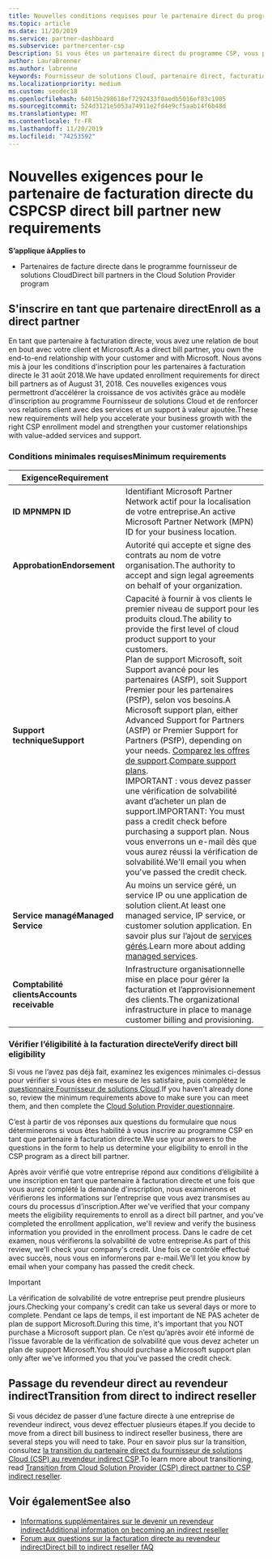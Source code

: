 ```yaml
---
title: Nouvelles conditions requises pour le partenaire direct du programme fournisseur de solutions Cloud | Espace partenaires
ms.topic: article
ms.date: 11/20/2019
ms.service: partner-dashboard
ms.subservice: partnercenter-csp
Description: Si vous êtes un partenaire direct du programme CSP, vous pouvez en savoir plus sur les conditions requises pour la prise en charge et les services, ainsi que sur la façon de les satisfaire.
author: LauraBrenner
ms.author: labrenne
keywords: Fournisseur de solutions Cloud, partenaire direct, facturation directe, conditions requises
ms.localizationpriority: medium
ms.custom: seodec18
ms.openlocfilehash: 64015b298618ef7292433f0aedb5016ef83c1905
ms.sourcegitcommit: 524d3121e5053a74911e2fd4e9cf5aab14f6b48d
ms.translationtype: MT
ms.contentlocale: fr-FR
ms.lasthandoff: 11/20/2019
ms.locfileid: "74253592"
---
```

# <a name="csp-direct-bill-partner-new-requirements"></a><span data-ttu-id="fb37e-104">Nouvelles exigences pour le partenaire de facturation directe du CSP</span><span class="sxs-lookup"><span data-stu-id="fb37e-104">CSP direct bill partner new requirements</span></span>

<span data-ttu-id="fb37e-105">**S’applique à**</span><span class="sxs-lookup"><span data-stu-id="fb37e-105">**Applies to**</span></span>

- <span data-ttu-id="fb37e-106">Partenaires de facture directe dans le programme fournisseur de solutions Cloud</span><span class="sxs-lookup"><span data-stu-id="fb37e-106">Direct bill partners in the Cloud Solution Provider program</span></span>

## <a name="enroll-as-a-direct-partner"></a><span data-ttu-id="fb37e-107">S'inscrire en tant que partenaire direct</span><span class="sxs-lookup"><span data-stu-id="fb37e-107">Enroll as a direct partner</span></span>

<span data-ttu-id="fb37e-108">En tant que partenaire à facturation directe, vous avez une relation de bout en bout avec votre client et Microsoft.</span><span class="sxs-lookup"><span data-stu-id="fb37e-108">As a direct bill partner, you own the end-to-end relationship with your customer and with Microsoft.</span></span> <span data-ttu-id="fb37e-109">Nous avons mis à jour les conditions d’inscription pour les partenaires à facturation directe le 31 août 2018.</span><span class="sxs-lookup"><span data-stu-id="fb37e-109">We have updated enrollment requirements for direct bill partners as of August 31, 2018.</span></span> <span data-ttu-id="fb37e-110">Ces nouvelles exigences vous permettront d’accélérer la croissance de vos activités grâce au modèle d’inscription au programme Fournisseur de solutions Cloud et de renforcer vos relations client avec des services et un support à valeur ajoutée.</span><span class="sxs-lookup"><span data-stu-id="fb37e-110">These new requirements will help you accelerate your business growth with the right CSP enrollment model and strengthen your customer relationships with value-added services and support.</span></span>

### <a name="minimum-requirements"></a><span data-ttu-id="fb37e-111">Conditions minimales requises</span><span class="sxs-lookup"><span data-stu-id="fb37e-111">Minimum requirements</span></span>

|<span data-ttu-id="fb37e-112">**Exigence**</span><span class="sxs-lookup"><span data-stu-id="fb37e-112">**Requirement**</span></span>|                             |
|--------------------------------|--------------------------------------------------------------|
|<span data-ttu-id="fb37e-113">**ID MPN**</span><span class="sxs-lookup"><span data-stu-id="fb37e-113">**MPN ID**</span></span>   |<span data-ttu-id="fb37e-114">Identifiant Microsoft Partner Network actif pour la localisation de votre entreprise.</span><span class="sxs-lookup"><span data-stu-id="fb37e-114">An active Microsoft Partner Network (MPN) ID for your business location.</span></span>    |
|<span data-ttu-id="fb37e-115">**Approbation**</span><span class="sxs-lookup"><span data-stu-id="fb37e-115">**Endorsement**</span></span>   |<span data-ttu-id="fb37e-116">Autorité qui accepte et signe des contrats au nom de votre organisation.</span><span class="sxs-lookup"><span data-stu-id="fb37e-116">The authority to accept and sign legal agreements on behalf of your organization.</span></span>|
|<span data-ttu-id="fb37e-117">**Support technique**</span><span class="sxs-lookup"><span data-stu-id="fb37e-117">**Support**</span></span>   |<span data-ttu-id="fb37e-118">Capacité à fournir à vos clients le premier niveau de support pour les produits cloud.</span><span class="sxs-lookup"><span data-stu-id="fb37e-118">The ability to provide the first level of cloud product support to your customers.</span></span> <br><span data-ttu-id="fb37e-119">Plan de support Microsoft, soit Support avancé pour les partenaires (ASfP), soit Support Premier pour les partenaires (PSfP), selon vos besoins.</span><span class="sxs-lookup"><span data-stu-id="fb37e-119">A Microsoft support plan, either Advanced Support for Partners (ASfP) or Premier Support for Partners (PSfP), depending on your needs.</span></span> <span data-ttu-id="fb37e-120">[Comparez les offres de support](https://partner.microsoft.com/support/partnersupport).</span><span class="sxs-lookup"><span data-stu-id="fb37e-120">[Compare support plans](https://partner.microsoft.com/support/partnersupport).</span></span><br> <span data-ttu-id="fb37e-121">IMPORTANT : vous devez passer une vérification de solvabilité avant d’acheter un plan de support.</span><span class="sxs-lookup"><span data-stu-id="fb37e-121">IMPORTANT: You must pass a credit check before purchasing a support plan.</span></span> <span data-ttu-id="fb37e-122">Nous vous enverrons un e-mail dès que vous aurez réussi la vérification de solvabilité.</span><span class="sxs-lookup"><span data-stu-id="fb37e-122">We'll email you when you've passed the credit check.</span></span> |
|<span data-ttu-id="fb37e-123">**Service managé**</span><span class="sxs-lookup"><span data-stu-id="fb37e-123">**Managed Service**</span></span>   |<span data-ttu-id="fb37e-124">Au moins un service géré, un service IP ou une application de solution client.</span><span class="sxs-lookup"><span data-stu-id="fb37e-124">At least one managed service, IP service, or customer solution application.</span></span> <span data-ttu-id="fb37e-125">En savoir plus sur l’ajout de [services gérés](https://partner.microsoft.com/business-opportunities/managed-services-provider).</span><span class="sxs-lookup"><span data-stu-id="fb37e-125">Learn more about adding [managed services](https://partner.microsoft.com/business-opportunities/managed-services-provider).</span></span>|
|<span data-ttu-id="fb37e-126">**Comptabilité clients**</span><span class="sxs-lookup"><span data-stu-id="fb37e-126">**Accounts receivable**</span></span> |<span data-ttu-id="fb37e-127">Infrastructure organisationnelle mise en place pour gérer la facturation et l’approvisionnement des clients.</span><span class="sxs-lookup"><span data-stu-id="fb37e-127">The organizational infrastructure in place to manage customer billing and provisioning.</span></span>

### <a name="verify-direct-bill-eligibility"></a><span data-ttu-id="fb37e-128">Vérifier l’éligibilité à la facturation directe</span><span class="sxs-lookup"><span data-stu-id="fb37e-128">Verify direct bill eligibility</span></span>

<span data-ttu-id="fb37e-129">Si vous ne l’avez pas déjà fait, examinez les exigences minimales ci-dessus pour vérifier si vous êtes en mesure de les satisfaire, puis complétez le [questionnaire Fournisseur de solutions Cloud](https://partner.microsoft.com/cloud-solution-provider/assessment).</span><span class="sxs-lookup"><span data-stu-id="fb37e-129">If you haven't already done so, review the minimum requirements above to make sure you can meet them, and then complete the [Cloud Solution Provider questionnaire](https://partner.microsoft.com/cloud-solution-provider/assessment).</span></span>

<span data-ttu-id="fb37e-130">C’est à partir de vos réponses aux questions du formulaire que nous déterminerons si vous êtes habilité à vous inscrire au programme CSP en tant que partenaire à facturation directe.</span><span class="sxs-lookup"><span data-stu-id="fb37e-130">We use your answers to the questions in the form to help us determine your eligibility to enroll in the CSP program as a direct bill partner.</span></span>

<span data-ttu-id="fb37e-131">Après avoir vérifié que votre entreprise répond aux conditions d’éligibilité à une inscription en tant que partenaire à facturation directe et une fois que vous aurez complété la demande d’inscription, nous examinerons et vérifierons les informations sur l’entreprise que vous avez transmises au cours du processus d’inscription.</span><span class="sxs-lookup"><span data-stu-id="fb37e-131">After we've verified that your company meets the eligibility requirements to enroll as a direct bill partner, and you've completed the enrollment application, we'll review and verify the business information you provided in the enrollment process.</span></span> <span data-ttu-id="fb37e-132">Dans le cadre de cet examen, nous vérifierons la solvabilité de votre entreprise.</span><span class="sxs-lookup"><span data-stu-id="fb37e-132">As part of this review, we'll check your company's credit.</span></span> <span data-ttu-id="fb37e-133">Une fois ce contrôle effectué avec succès, nous vous en informerons par e-mail.</span><span class="sxs-lookup"><span data-stu-id="fb37e-133">We'll let you know by email when your company has passed the credit check.</span></span>

>[!IMPORTANT]
><span data-ttu-id="fb37e-134">La vérification de solvabilité de votre entreprise peut prendre plusieurs jours.</span><span class="sxs-lookup"><span data-stu-id="fb37e-134">Checking your company's credit can take us several days or more to complete.</span></span> <span data-ttu-id="fb37e-135">Pendant ce laps de temps, il est important de NE PAS acheter de plan de support Microsoft.</span><span class="sxs-lookup"><span data-stu-id="fb37e-135">During this time, it's important that you NOT purchase a Microsoft support plan.</span></span> <span data-ttu-id="fb37e-136">Ce n’est qu’après avoir été informé de l’issue favorable de la vérification de solvabilité que vous devez acheter un plan de support Microsoft.</span><span class="sxs-lookup"><span data-stu-id="fb37e-136">You should purchase a Microsoft support plan only after we've informed you that you've passed the credit check.</span></span>

## <a name="transition-from-direct-to-indirect-reseller"></a><span data-ttu-id="fb37e-137">Passage du revendeur direct au revendeur indirect</span><span class="sxs-lookup"><span data-stu-id="fb37e-137">Transition from direct to indirect reseller</span></span>

<span data-ttu-id="fb37e-138">Si vous décidez de passer d’une facture directe à une entreprise de revendeur indirect, vous devez effectuer plusieurs étapes.</span><span class="sxs-lookup"><span data-stu-id="fb37e-138">If you decide to move from a direct bill business to indirect reseller business, there are several steps you will need to take.</span></span> <span data-ttu-id="fb37e-139">Pour en savoir plus sur la transition, consultez [la transition du partenaire direct du fournisseur de solutions Cloud (CSP) au revendeur indirect CSP](transition-direct-to-indirect.md).</span><span class="sxs-lookup"><span data-stu-id="fb37e-139">To learn more about transitioning, read [Transition from Cloud Solution Provider (CSP) direct partner to CSP indirect reseller](transition-direct-to-indirect.md).</span></span> 

## <a name="see-also"></a><span data-ttu-id="fb37e-140">Voir également</span><span class="sxs-lookup"><span data-stu-id="fb37e-140">See also</span></span>

- [<span data-ttu-id="fb37e-141">Informations supplémentaires sur le devenir un revendeur indirect</span><span class="sxs-lookup"><span data-stu-id="fb37e-141">Additional information on becoming an indirect reseller</span></span>](https://assetsprod.microsoft.com/csp-directbill-to-indirect-transition.pdf)
- [<span data-ttu-id="fb37e-142">Forum aux questions sur la facturation directe au revendeur indirect</span><span class="sxs-lookup"><span data-stu-id="fb37e-142">Direct bill to indirect reseller fAQ</span></span>](https://assetsprod.microsoft.com/mpn/direct-bill-partner-faq.pdf)
